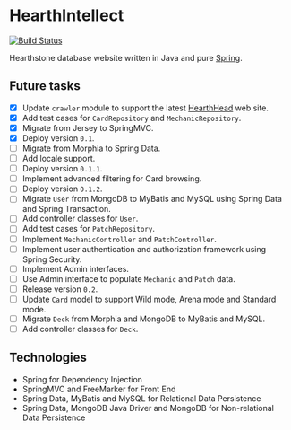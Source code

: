 # HearthIntellect

[![Build Status](https://travis-ci.org/AlphaHearth/HearthIntellect.svg?branch=master)](https://travis-ci.org/AlphaHearth/HearthIntellect)

Hearthstone database website written in Java and pure [Spring](http://spring.io/).

## Future tasks

- [x] Update `crawler` module to support the latest [HearthHead](http://www.hearthhead.com/) web site.
- [x] Add test cases for `CardRepository` and `MechanicRepository`.
- [x] Migrate from Jersey to SpringMVC.
- [x] Deploy version `0.1`.
- [ ] Migrate from Morphia to Spring Data.
- [ ] Add locale support.
- [ ] Deploy version `0.1.1`.
- [ ] Implement advanced filtering for Card browsing.
- [ ] Deploy version `0.1.2`.
- [ ] Migrate `User` from MongoDB to MyBatis and MySQL using Spring Data and Spring Transaction.
- [ ] Add controller classes for `User`.
- [ ] Add test cases for `PatchRepository`.
- [ ] Implement `MechanicController` and `PatchController`.
- [ ] Implement user authentication and authorization framework using Spring Security.
- [ ] Implement Admin interfaces.
- [ ] Use Admin interface to populate `Mechanic` and `Patch` data.
- [ ] Release version `0.2`.
- [ ] Update `Card` model to support Wild mode, Arena mode and Standard mode.
- [ ] Migrate `Deck` from Morphia and MongoDB to MyBatis and MySQL.
- [ ] Add controller classes for `Deck`.

## Technologies

- Spring for Dependency Injection
- SpringMVC and FreeMarker for Front End
- Spring Data, MyBatis and MySQL for Relational Data Persistence
- Spring Data, MongoDB Java Driver and MongoDB for Non-relational Data Persistence